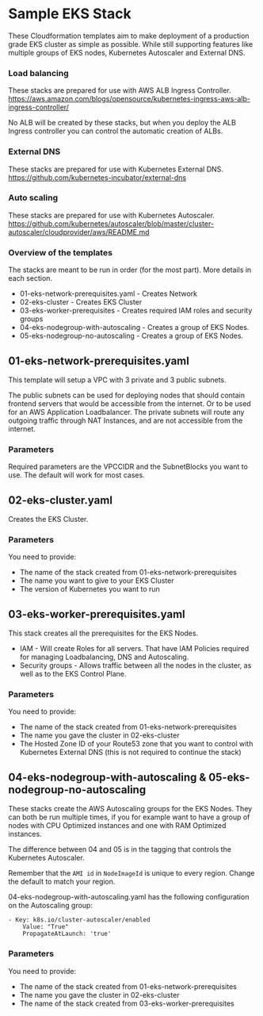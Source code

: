 # Sample EKS Stack
These Cloudformation templates aim to make deployment of a production grade EKS cluster as simple as possible.
While still supporting features like multiple groups of EKS nodes, Kubernetes Autoscaler and External DNS.

### Load balancing
These stacks are prepared for use with AWS ALB Ingress Controller.<br>
https://aws.amazon.com/blogs/opensource/kubernetes-ingress-aws-alb-ingress-controller/

No ALB will be created by these stacks, but when you deploy the ALB Ingress controller you can control the automatic creation of ALBs.

### External DNS
These stacks are prepared for use with Kubernetes External DNS.<br>
https://github.com/kubernetes-incubator/external-dns

### Auto scaling
These stacks are prepared for use with Kubernetes Autoscaler.<br>
https://github.com/kubernetes/autoscaler/blob/master/cluster-autoscaler/cloudprovider/aws/README.md

### Overview of the templates
The stacks are meant to be run in order (for the most part).
More details in each section.

* 01-eks-network-prerequisites.yaml - Creates Network
* 02-eks-cluster - Creates EKS Cluster
* 03-eks-worker-prerequisites - Creates required IAM roles and security groups
* 04-eks-nodegroup-with-autoscaling - Creates a group of EKS Nodes.
* 05-eks-nodegroup-no-autoscaling - Creates a group of EKS Nodes.

## 01-eks-network-prerequisites.yaml
This template will setup a VPC with 3 private and 3 public subnets. 

The public subnets can be used for deploying nodes that should contain frontend servers that would be accessible from the internet. Or to be used for an AWS Application Loadbalancer.
The private subnets will route any outgoing traffic through NAT Instances, and are not accessible from the internet.

### Parameters
Required parameters are the VPCCIDR and the SubnetBlocks you want to use.
The default will work for most cases.

## 02-eks-cluster.yaml
Creates the EKS Cluster.

### Parameters
You need to provide:
* The name of the stack created from 01-eks-network-prerequisites
* The name you want to give to your EKS Cluster
* The version of Kubernetes you want to run

## 03-eks-worker-prerequisites.yaml
This stack creates all the prerequisites for the EKS Nodes.

* IAM - Will create Roles for all servers. That have IAM Policies required for managing Loadbalancing, DNS and Autoscaling.
* Security groups - Allows traffic between all the nodes in the cluster, as well as to the EKS Control Plane.

### Parameters
You need to provide:
* The name of the stack created from 01-eks-network-prerequisites
* The name you gave the cluster in 02-eks-cluster
* The Hosted Zone ID of your Route53 zone that you want to control with Kubernetes External DNS (this is not required to continue the stack)

## 04-eks-nodegroup-with-autoscaling & 05-eks-nodegroup-no-autoscaling
These stacks create the AWS Autoscaling groups for the EKS Nodes.
They can both be run multiple times, if you for example want to have a group of nodes with CPU Optimized instances and one with RAM Optimized instances.

The difference between 04 and 05 is in the tagging that controls the Kubernetes Autoscaler.

Remember that the `AMI id` in `NodeImageId` is unique to every region. Change the default to match your region.

04-eks-nodegroup-with-autoscaling.yaml has the following configuration on the Autoscaling group:

```
- Key: k8s.io/cluster-autoscaler/enabled
    Value: "True"
    PropagateAtLaunch: 'true'
```

### Parameters
You need to provide:
* The name of the stack created from 01-eks-network-prerequisites
* The name you gave the cluster in 02-eks-cluster
* The name of the stack created from 03-eks-worker-prerequisites


